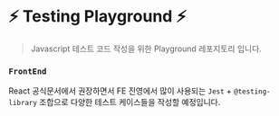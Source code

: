 # ⚡️ Testing Playground ⚡️

> Javascript 테스트 코드 작성을 위한 Playground 레포지토리 입니다.

### `FrontEnd`

React 공식문서에서 권장하면서 FE 진영에서 많이 사용되는 `Jest` + `@testing-library` 조합으로 다양한 테스트 케이스들을 작성할 예정입니다.

